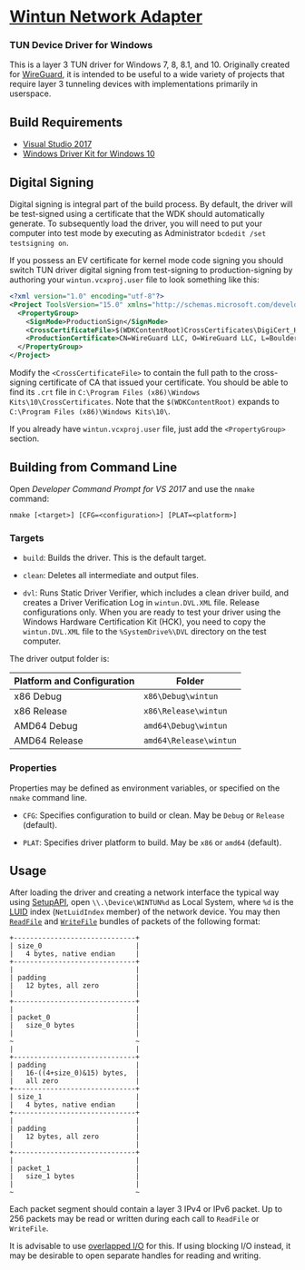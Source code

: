 # [Wintun Network Adapter](https://www.wintun.net/)
### TUN Device Driver for Windows

This is a layer 3 TUN driver for Windows 7, 8, 8.1, and 10. Originally created for [WireGuard](https://www.wireguard.com/), it is intended to be useful to a wide variety of projects that require layer 3 tunneling devices with implementations primarily in userspace.

## Build Requirements

- [Visual Studio 2017](https://visualstudio.microsoft.com/downloads/)
- [Windows Driver Kit for Windows 10](https://docs.microsoft.com/en-us/windows-hardware/drivers/download-the-wdk)


## Digital Signing

Digital signing is integral part of the build process. By default, the driver will be test-signed using a certificate that the WDK should automatically generate. To subsequently load the driver, you will need to put your computer into test mode by executing as Administrator `bcdedit /set testsigning on`.

If you possess an EV certificate for kernel mode code signing you should switch TUN driver digital signing from test-signing to production-signing by authoring your `wintun.vcxproj.user` file to look something like this:

```xml
<?xml version="1.0" encoding="utf-8"?>
<Project ToolsVersion="15.0" xmlns="http://schemas.microsoft.com/developer/msbuild/2003">
  <PropertyGroup>
    <SignMode>ProductionSign</SignMode>
    <CrossCertificateFile>$(WDKContentRoot)CrossCertificates\DigiCert_High_Assurance_EV_Root_CA.crt</CrossCertificateFile>
    <ProductionCertificate>CN=WireGuard LLC, O=WireGuard LLC, L=Boulder, S=Colorado, C=US, SERIALNUMBER=4227913, OID.2.5.4.15=Private Organization, OID.1.3.6.1.4.1.311.60.2.1.2=Ohio, OID.1.3.6.1.4.1.311.60.2.1.3=US | DF98E075A012ED8C86FBCF14854B8F9555CB3D45</ProductionCertificate>
  </PropertyGroup>
</Project>
```

Modify the `<CrossCertificateFile>` to contain the full path to the cross-signing certificate of CA that issued your certificate. You should be able to find its `.crt` file in `C:\Program Files (x86)\Windows Kits\10\CrossCertificates`. Note that the `$(WDKContentRoot)` expands to `C:\Program Files (x86)\Windows Kits\10\`.

If you already have `wintun.vcxproj.user` file, just add the `<PropertyGroup>` section.


## Building from Command Line

Open _Developer Command Prompt for VS 2017_ and use the `nmake` command:

```
nmake [<target>] [CFG=<configuration>] [PLAT=<platform>]
```

### Targets

  - `build`: Builds the driver. This is the default target.

  - `clean`: Deletes all intermediate and output files.

  - `dvl`:  Runs Static Driver Verifier, which includes a clean driver build, and creates a Driver Verification Log in `wintun.DVL.XML` file. Release configurations only. When you are ready to test your driver using the Windows Hardware Certification Kit (HCK), you need to copy the `wintun.DVL.XML` file to the `%SystemDrive%\DVL` directory on the test computer.

The driver output folder is:

Platform and Configuration | Folder
-------------------------- | --------------------
x86 Debug                  | `x86\Debug\wintun`
x86 Release                | `x86\Release\wintun`
AMD64 Debug                | `amd64\Debug\wintun`
AMD64 Release              | `amd64\Release\wintun`

### Properties

Properties may be defined as environment variables, or specified on the `nmake` command line.

  - `CFG`: Specifies configuration to build or clean. May be `Debug` or `Release` (default).

  - `PLAT`: Specifies driver platform to build. May be `x86` or `amd64` (default).


## Usage

After loading the driver and creating a network interface the typical way using [SetupAPI](https://docs.microsoft.com/en-us/windows-hardware/drivers/install/setupapi), open `\\.\Device\WINTUN%d` as Local System, where `%d` is the [LUID](https://docs.microsoft.com/en-us/windows/desktop/api/ifdef/ns-ifdef-_net_luid_lh) index (`NetLuidIndex` member) of the network device. You may then [`ReadFile`](https://docs.microsoft.com/en-us/windows/desktop/api/fileapi/nf-fileapi-readfile) and [`WriteFile`](https://docs.microsoft.com/en-us/windows/desktop/api/fileapi/nf-fileapi-writefile) bundles of packets of the following format:

```
+------------------------------+
| size_0                       |
|   4 bytes, native endian     |
+------------------------------+
|                              |
| padding                      |
|   12 bytes, all zero         |
|                              |
+------------------------------+
|                              |
| packet_0                     |
|   size_0 bytes               |
|                              |
~                              ~
|                              |
+------------------------------+
| padding                      |
|   16-((4+size_0)&15) bytes,  |
|   all zero                   |
+------------------------------+
| size_1                       |
|   4 bytes, native endian     |
+------------------------------+
|                              |
| padding                      |
|   12 bytes, all zero         |
|                              |
+------------------------------+
|                              |
| packet_1                     |
|   size_1 bytes               |
|                              |
~                              ~
```

Each packet segment should contain a layer 3 IPv4 or IPv6 packet. Up to 256 packets may be read or written during each call to `ReadFile` or `WriteFile`.

It is advisable to use [overlapped I/O](https://docs.microsoft.com/en-us/windows/desktop/sync/synchronization-and-overlapped-input-and-output) for this. If using blocking I/O instead, it may be desirable to open separate handles for reading and writing.
